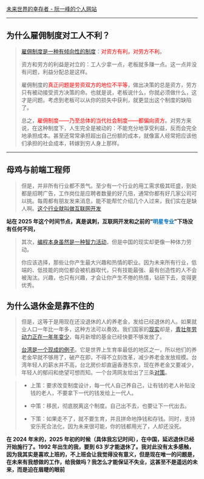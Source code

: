 
[未来世界的幸存者 - 阮一峰的个人网站](https://www.ruanyifeng.com/survivor/index.html)

---
## 为什么雇佣制度对工人不利？


> 
> [雇佣制度是一种有倾向性的制度](https://www.ruanyifeng.com/survivor/plan-b/employment.html#:~:text=%E9%9B%87%E4%BD%A3%E5%88%B6%E5%BA%A6%E6%98%AF%E4%B8%80%E7%A7%8D%E6%9C%89%E5%80%BE%E5%90%91%E6%80%A7%E7%9A%84%E5%88%B6%E5%BA%A6)：<font color="#ff0000">对资方有利，对劳方不利</font>。
> 
> 资方和劳方的利益是对立的：工人少拿一点，老板就多赚一点。这一点并没有问题，利益分配总是这样。
> 
> 雇佣制度的<font color="#ff0000">真正问题是劳资双方的地位不平等</font>，做出决策的总是资方，劳方只有被动接受资方决策的命。也就是说，老板说什么，你就必须做什么，这才是问题。考虑到老板可以从你的损失中获利，就更显出这个制度的缺陷了。
> 
> 总之，<font color="#ff0000">雇佣制度——乃至总体的当代社会制度——都偏向资方</font>。对劳方来说，在这种制度下，人生完全是被动的：不能充分地享受利益，反而会完全地承担成本。甚至还常常承担超出自己份额的成本，就像富人经常把应该他们承担的社会成本，转嫁到穷人身上那样。

---
## 母鸡与前端工程师

> 但是，并非所有行业都不景气。至少有一个行业的用工需求极其旺盛，到处都是招聘广告，工作岗位是应聘者数量的好几倍，通常你都有好几家公司可以挑。每周都有朋友发来消息，能不能帮忙介绍几个人过来，我们实在是缺人啊。[这个行业就叫做互联网开发](https://www.ruanyifeng.com/survivor/plan-b/hen.html#:~:text=%E8%BF%99%E4%B8%AA%E8%A1%8C%E4%B8%9A%E5%B0%B1%E5%8F%AB%E5%81%9A%E4%BA%92%E8%81%94%E7%BD%91%E5%BC%80%E5%8F%91)

**站在 2025 年这个时间节点，真是讽刺，互联网开发和之前的“<font color="#0070c0">明星专业</font>”下场没有任何不同，**


> 其次，[编程本身虽然是一种智力活动](https://www.ruanyifeng.com/survivor/plan-b/hen.html#:~:text=%E7%BC%96%E7%A8%8B%E6%9C%AC%E8%BA%AB%E8%99%BD%E7%84%B6%E6%98%AF%E4%B8%80%E7%A7%8D%E6%99%BA%E5%8A%9B%E6%B4%BB%E5%8A%A8)，但是中国的现实却更像一种体力劳动。
> 
> 你应该选择，那些让你产生最大兴趣和热情的职业。因为未来所有行业，低端的、低技能的岗位都会被机器取代，只有技能最强、最有创造性的人不会被淘汰。兴趣，也只有兴趣，才会让你产生不倦的热情，钻研下去，变得更优秀。


## 为什么退休金是靠不住的

> 但是，这等于是用现在还没退休的人的养老金，发给已经退休的人。如果就业人口一年比一年多，这种方法可以奏效。我们国家的[现实](http://finance.sina.cn/2016-10-15/detail-ifxwvpar8107048.d.html?wm=3049_0015)却是，[青壮年劳动力正在一年年变少](https://www.ruanyifeng.com/survivor/plan-b/retire.html#:~:text=%E9%9D%92%E5%A3%AE%E5%B9%B4%E5%8A%B3%E5%8A%A8%E5%8A%9B%E6%AD%A3%E5%9C%A8%E4%B8%80%E5%B9%B4%E5%B9%B4%E5%8F%98%E5%B0%91)，每月新增的基金已经快要不够发放了。
> 
> [台湾是一个现成的例子](https://www.ruanyifeng.com/survivor/plan-b/retire.html#:~:text=%E5%8F%B0%E6%B9%BE%E6%98%AF%E4%B8%80%E4%B8%AA%E7%8E%B0%E6%88%90%E7%9A%84%E4%BE%8B%E5%AD%90)。它是世界上生育率最低的地区之一，所以他们的养老金早就不够用了，破产在即，不得不立刻改革，减少养老金发放规模。台湾年轻人的薪水并不高，台北房价却直逼香港东京，现在养老金又要减少，年轻人的郁闷和绝望可想而知。一个台湾网友给出了三条[对策](https://www.ptt.cc/bbs/Gossiping/M.1485179627.A.D1B.html)。

> - 上策：要求改变制度设计，每一代人自己养自己，让有钱的老人补贴没钱的老人，不要拿下一代的钱发给上一代人。
>     
> - 中策：移民，彻底脱离这个制度。自己出不去，也要让下一代出去。
>     
> - 下策：如果走不了，就不要生育，并且拼命地挣钱和存钱。同时，支持安乐死合法化，因为未来很可能，你的钱都用光了，人却还没死。



**在 2024 年末的，2025 年初的时候（具体我忘记时间），在中国，延迟退休已经开始施行了。1992 年出生的我，要到 63 岁才能退休了。我对此没有太多感触，因为我其实是喜欢上班的，不上班会让我觉得没有意义，但是现在唯一的问题是，在未来有我想做的工作，给我做吗？我怎么才能保证不失业，这甚至不是遥远的未来，而是迫在眉睫的眼前**